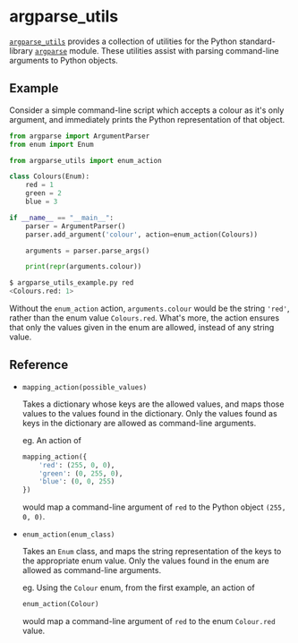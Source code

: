 # argparse_utils

[`argparse_utils`](https://github.com/madman-bob/python-argparse-utils)
provides a collection of utilities for the Python standard-library
[`argparse`](https://docs.python.org/3/library/argparse.html)
module.
These utilities assist with parsing command-line arguments to Python objects.

## Example

Consider a simple command-line script which accepts a colour as it's only argument,
and immediately prints the Python representation of that object.

```python
from argparse import ArgumentParser
from enum import Enum

from argparse_utils import enum_action

class Colours(Enum):
    red = 1
    green = 2
    blue = 3

if __name__ == "__main__":
    parser = ArgumentParser()
    parser.add_argument('colour', action=enum_action(Colours))

    arguments = parser.parse_args()

    print(repr(arguments.colour))
```

```bash
$ argparse_utils_example.py red
<Colours.red: 1>
```

Without the `enum_action` action, `arguments.colour` would be the string `'red'`,
rather than the enum value `Colours.red`.
What's more, the action ensures that only the values given in the enum are allowed,
instead of any string value.

## Reference

- `mapping_action(possible_values)`

  Takes a dictionary whose keys are the allowed values,
  and maps those values to the values found in the dictionary.
  Only the values found as keys in the dictionary are allowed as command-line arguments.

  eg. An action of

  ```python
  mapping_action({
      'red': (255, 0, 0),
      'green': (0, 255, 0),
      'blue': (0, 0, 255)
  })
  ```

  would map a command-line argument of `red` to the Python object `(255, 0, 0)`.

- `enum_action(enum_class)`

  Takes an `Enum` class,
  and maps the string representation of the keys to the appropriate enum value.
  Only the values found in the enum are allowed as command-line arguments.

  eg. Using the `Colour` enum, from the first example, an action of

  ```python
  enum_action(Colour)
  ```

  would map a command-line argument of `red` to the enum `Colour.red` value.
